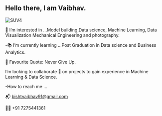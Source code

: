 ## Hello there, I am Vaibhav.

![SUV4](https://user-images.githubusercontent.com/87828805/144578084-11bf4807-a5f2-4b9e-b782-27f32f18d714.gif)

👀 I’m interested in ...Model building,Data science, Machine Learning, Data Visualization Mechanical Engineering and photography.

-📚 I’m currently learning ...Post Graduation in Data science and Business Analytics.

🌱 Favourite Quote: Never Give Up.

I’m looking to collaborate 💞️
on projects to gain experience in Machine Learning & Data Science.

-How to reach me ...

📬 bishtvaibhav91@gmail.com

📲📞 +91 7275441361
